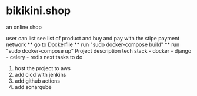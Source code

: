 # bikikini.shop

an online shop

user can list see list of product and buy and pay with the stipe payment network
** go to Dockerfile
** run "sudo docker-compose build"
** run "sudo dcoker-compose up"
Project description
  tech stack
    - docker 
    - django
    - celery
    - redis
  next tasks to do
  1. host the project to aws
  2. add cicd with jenkins
  3. add github actions
  4. add sonarqube
